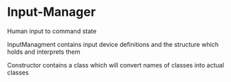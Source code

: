 # Input-Manager
Human input to command state

InputManagment contains input device definitions and the structure which holds and interprets them

Constructor contains a class which will convert names of classes into actual classes
